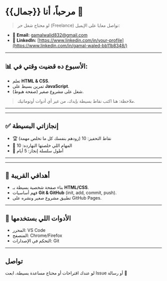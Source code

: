<!-- غيّر العنوان باسمك أو باسم مشروعك -->
# مرحباً، أنا {{جمال}} 👋

> لو محتاج شغل حر (Freelance) تواصل معايا على الإيميل:
- 📧 **Email:** gamalwalid832@gmail.com
- 💼 **LinkedIn:** [https://www.linkedin.com/in/your-profile](https://www.linkedin.com/in/gamal-waled-bb11b8348/)

---

## 📊 الأسبوع ده قضيت وقتي في:
- تعلم **HTML & CSS**.
- تمرين بسيط على **JavaScript**.
- شغل على مشروع صغير (صفحة هبوط).

> ملاحظة: هنا اكتب نقاط بسيطة بإيدك، من غير أي أدوات أوتوماتيك.

---

---

## ✅ إنجازاتي البسيطة
- 🏆 نقاط التحفيز: 10 (زودهم بنفسك كل ما تخلص مهمة)
- 🌸 المهام اللي خلصتها النهارده: 10
- 🔁 أطول سلسلة إنجاز: 5 أيام


---

---

## 🎯 أهدافي القريبة
- بناء صفحة شخصية بسيطة بـ **HTML/CSS**.
- فهم أساسيات **Git & GitHub** (init, add, commit, push).
- تطبيق مشروع صغير ونشره على GitHub Pages.

---

## 🧰 الأدوات اللي بستخدمها
- المحرر: VS Code
- المتصفح: Chrome/Firefox
- التحكم في الإصدارات: Git

---

## تواصل
لو عندك اقتراحات أو محتاج مساعدة بسيطة، ابعت Issue أو رسالة 🙌
